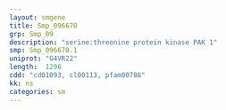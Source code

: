 ```yaml
---
layout: smgene
title: Smp_096670
grp: Smp_09
description: "serine:threonine protein kinase PAK 1"
smp: Smp_096670.1
uniprot: "G4VR22"
length:  1296
cdd: "cd01093, cl00113, pfam00786"
kk: ns
categories: sm
---
```


